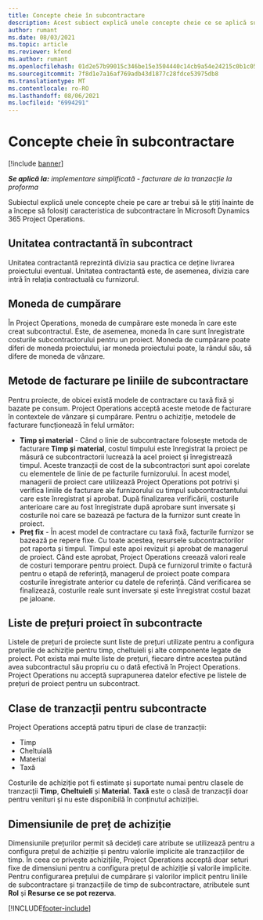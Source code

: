 ```yaml
---
title: Concepte cheie în subcontractare
description: Acest subiect explică unele concepte cheie ce se aplică subcontractării în Microsoft Dynamics 365 Project Operations.
author: rumant
ms.date: 08/03/2021
ms.topic: article
ms.reviewer: kfend
ms.author: rumant
ms.openlocfilehash: 01d2e57b99015c346be15e3504440c14cb9a54e24215c0b1c052c5112f4b940a
ms.sourcegitcommit: 7f8d1e7a16af769adb43d1877c28fdce53975db8
ms.translationtype: MT
ms.contentlocale: ro-RO
ms.lasthandoff: 08/06/2021
ms.locfileid: "6994291"
---
```

# <a name="key-concepts-in-subcontracting"></a>Concepte cheie în subcontractare

[!include [banner](../../includes/dataverse-preview.md)]

_**Se aplică la:** implementare simplificată - facturare de la tranzacție la proforma_

Subiectul explică unele concepte cheie pe care ar trebui să le știți înainte de a începe să folosiți caracteristica de subcontractare în Microsoft Dynamics 365 Project Operations.

## <a name="contracting-unit-on-the-subcontract"></a>Unitatea contractantă în subcontract

Unitatea contractantă reprezintă divizia sau practica ce deține livrarea proiectului eventual. Unitatea contractantă este, de asemenea, divizia care intră în relația contractuală cu furnizorul.

## <a name="purchase-currency"></a>Moneda de cumpărare

În Project Operations, moneda de cumpărare este moneda în care este creat subcontractul. Este, de asemenea, moneda în care sunt înregistrate costurile subcontractorului pentru un proiect. Moneda de cumpărare poate diferi de moneda proiectului, iar moneda proiectului poate, la rândul său, să difere de moneda de vânzare.

## <a name="billing-methods-on-subcontract-lines"></a>Metode de facturare pe liniile de subcontractare

Pentru proiecte, de obicei există modele de contractare cu taxă fixă și bazate pe consum. Project Operations acceptă aceste metode de facturare în contextele de vânzare și cumpărare. Pentru o achiziție, metodele de facturare funcționează în felul următor:

- **Timp și material** - Când o linie de subcontractare folosește metoda de facturare **Timp și material**, costul timpului este înregistrat la proiect pe măsură ce subcontractorii lucrează la acel proiect și înregistrează timpul. Aceste tranzacții de cost de la subcontractori sunt apoi corelate cu elementele de linie de pe facturile furnizorului. În acest model, managerii de proiect care utilizează Project Operations pot potrivi și verifica liniile de facturare ale furnizorului cu timpul subcontractantului care este înregistrat și aprobat. După finalizarea verificării, costurile anterioare care au fost înregistrate după aprobare sunt inversate și costurile noi care se bazează pe factura de la furnizor sunt create în proiect.
- **Preț fix** - În acest model de contractare cu taxă fixă, facturile furnizor se bazează pe repere fixe. Cu toate acestea, resursele subcontractorilor pot raporta și timpul. Timpul este apoi revizuit și aprobat de managerul de proiect. Când este aprobat, Project Operations creează valori reale de costuri temporare pentru proiect. După ce furnizorul trimite o factură pentru o etapă de referință, managerul de proiect poate compara costurile înregistrate anterior cu datele de referință. Când verificarea se finalizează, costurile reale sunt inversate și este înregistrat costul bazat pe jaloane.

## <a name="project-price-lists-on-subcontracts"></a>Liste de prețuri proiect în subcontracte

Listele de prețuri de proiecte sunt liste de prețuri utilizate pentru a configura prețurile de achiziție pentru timp, cheltuieli și alte componente legate de proiect. Pot exista mai multe liste de prețuri, fiecare dintre acestea putând avea subcontractul său propriu cu o dată efectivă în Project Operations. Project Operations nu acceptă suprapunerea datelor efective pe listele de prețuri de proiect pentru un subcontract.

## <a name="transaction-classes-on-subcontracts"></a>Clase de tranzacții pentru subcontracte

Project Operations acceptă patru tipuri de clase de tranzacții:

- Timp
- Cheltuială
- Material
- Taxă

Costurile de achiziție pot fi estimate și suportate numai pentru clasele de tranzacții **Timp**, **Cheltuieli** și **Material**. **Taxă** este o clasă de tranzacții doar pentru venituri și nu este disponibilă în conținutul achiziției.

## <a name="purchase-pricing-dimensions"></a>Dimensiunile de preț de achiziție

Dimensiunile prețurilor permit să decideți care atribute se utilizează pentru a configura prețul de achiziție și pentru valorile implicite ale tranzacțiilor de timp. În ceea ce privește achizițiile, Project Operations acceptă doar seturi fixe de dimensiuni pentru a configura prețul de achiziție și valorile implicite. Pentru configurarea prețului de cumpărare și valorilor implicit pentru liniile de subcontractare și tranzacțiile de timp de subcontractare, atributele sunt **Rol** și **Resurse ce se pot rezerva**.

[!INCLUDE[footer-include](../../includes/footer-banner.md)]
